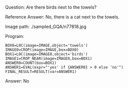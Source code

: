 Question: Are there birds next to the towels?

Reference Answer: No, there is a cat next to the towels.

Image path: ./sampled_GQA/n77818.jpg

Program:

```
BOX0=LOC(image=IMAGE,object='towels')
IMAGE0=CROP(image=IMAGE,box=BOX0)
BOX1=LOC(image=IMAGE0,object='birds')
IMAGE1=CROP_NEAR(image=IMAGE0,box=BOX1)
ANSWER0=COUNT(box=BOX1)
ANSWER1=EVAL(expr="'yes' if {ANSWER0} > 0 else 'no'")
FINAL_RESULT=RESULT(var=ANSWER1)
```
Answer: No

